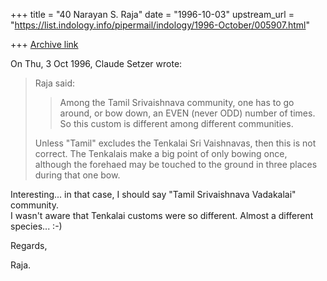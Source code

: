 +++
title = "40 Narayan S. Raja"
date = "1996-10-03"
upstream_url = "https://list.indology.info/pipermail/indology/1996-October/005907.html"

+++
[Archive link](https://list.indology.info/pipermail/indology/1996-October/005907.html)



On Thu, 3 Oct 1996, Claude Setzer wrote:

> Raja said:
> >Among the Tamil Srivaishnava community,
> >one has to go around, or bow down, an 
> >EVEN (never ODD) number of times.  So
> >this custom is different among different
> >communities.
> 
> Unless "Tamil" excludes the Tenkalai Sri Vaishnavas, then this is not correct.
> The Tenkalais make a big point of only bowing once, 
> although the forehaed may be touched 
> to the ground in three 
> places during that one bow.

Interesting...  in that case, I should say
"Tamil Srivaishnava Vadakalai" community.  
I wasn't aware that Tenkalai customs were 
so different.  Almost a different species...  :-)

Regards,


Raja.





